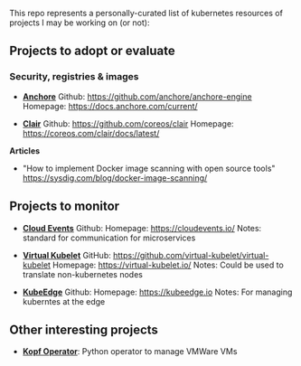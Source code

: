 This repo represents a personally-curated list of kubernetes resources of projects I may be working on (or not):

## Projects to adopt or evaluate

### Security, registries & images
* **[Anchore](https://docs.anchore.com)**
 Github: https://github.com/anchore/anchore-engine
 Homepage: https://docs.anchore.com/current/

* **[Clair](https://coreos.com/clair/docs/latest/)**
 Github: https://github.com/coreos/clair
 Homepage: https://coreos.com/clair/docs/latest/
 
 **Articles**
 - "How to implement Docker image scanning with open source tools" https://sysdig.com/blog/docker-image-scanning/
 
## Projects to monitor
* **[Cloud Events](https://cloudevents.io/)**
 Github:
 Homepage: https://cloudevents.io/
 Notes: standard for communication for microservices

* **[Virtual Kubelet](https://github.com/virtual-kubelet/virtual-kubelet)**
  GitHub: https://github.com/virtual-kubelet/virtual-kubelet
 Homepage: https://virtual-kubelet.io/
 Notes: Could be used to translate non-kubernetes nodes
 
 * **[KubeEdge](https://kubeedge.io)**
  Github:
  Homepage: https://kubeedge.io
  Notes: For managing kuberntes at the edge

## Other interesting projects

* **[Kopf Operator](https://github.com/embano1/kopf-operator-vmworld)**: Python operator to manage VMWare VMs
